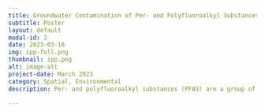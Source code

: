 ```yaml
---
title: Groundwater Contamination of Per- and Polyfluoroalkyl Substances in the United States⎯ Insights from an Ecological Sampling Bias Correction Method
subtitle: Poster
layout: default
modal-id: 2
date: 2023-03-16
img: ipp-full.png
thumbnail: ipp.png
alt: image-alt
project-date: March 2023
category: Spatial, Environmental
description: Per- and polyfluoroalkyl substances (PFAS) are a group of synthetic pollutants that have been increasingly found in groundwater in communities across the United States, and thus have been drawing growing interest and concern. The concentration of PFAS in water systems is influenced by a multitudes of factors, namely the proximity to airports, military bases, landfills, manufacturing facilities, extent of industrialization, and hydrologic conditions. In this work, methods of ecological sampling are used to account for both the distribution of PFAS and the sampling biases. Certain areas are more likely than other areas to be tested for PFAS, which, if unaccounted for, leads to an overrepresentation of PFAS risk in that region. Treating PFAS as an ecological species, the “population distribution” is measured in various geographic points across the contiguous United States. Further geospatial analysis is conducted by interpolating the model's predictions to create a national distribution map that highlights the most susceptible areas. The risk map can serve as a guideline for future water sampling investigations into PFAS contamination for different agencies and policymakers.

---
```

